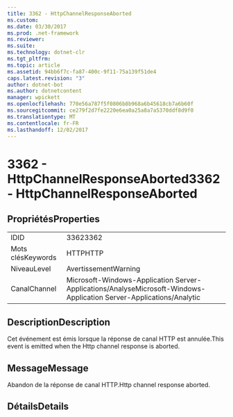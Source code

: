 ```yaml
---
title: 3362 - HttpChannelResponseAborted
ms.custom: 
ms.date: 03/30/2017
ms.prod: .net-framework
ms.reviewer: 
ms.suite: 
ms.technology: dotnet-clr
ms.tgt_pltfrm: 
ms.topic: article
ms.assetid: 94bb6f7c-fa87-400c-9f11-75a139f51de4
caps.latest.revision: "3"
author: dotnet-bot
ms.author: dotnetcontent
manager: wpickett
ms.openlocfilehash: 770e56a787f5f0806b8b968a6b45618cb7a6b60f
ms.sourcegitcommit: ce279f2d7fe2220e6ea0a25a8a7a5370ddf8d9f0
ms.translationtype: MT
ms.contentlocale: fr-FR
ms.lasthandoff: 12/02/2017
---
```

# <a name="3362---httpchannelresponseaborted"></a><span data-ttu-id="4259d-102">3362 - HttpChannelResponseAborted</span><span class="sxs-lookup"><span data-stu-id="4259d-102">3362 - HttpChannelResponseAborted</span></span>
## <a name="properties"></a><span data-ttu-id="4259d-103">Propriétés</span><span class="sxs-lookup"><span data-stu-id="4259d-103">Properties</span></span>  
  
|||  
|-|-|  
|<span data-ttu-id="4259d-104">ID</span><span class="sxs-lookup"><span data-stu-id="4259d-104">ID</span></span>|<span data-ttu-id="4259d-105">3362</span><span class="sxs-lookup"><span data-stu-id="4259d-105">3362</span></span>|  
|<span data-ttu-id="4259d-106">Mots clés</span><span class="sxs-lookup"><span data-stu-id="4259d-106">Keywords</span></span>|<span data-ttu-id="4259d-107">HTTP</span><span class="sxs-lookup"><span data-stu-id="4259d-107">HTTP</span></span>|  
|<span data-ttu-id="4259d-108">Niveau</span><span class="sxs-lookup"><span data-stu-id="4259d-108">Level</span></span>|<span data-ttu-id="4259d-109">Avertissement</span><span class="sxs-lookup"><span data-stu-id="4259d-109">Warning</span></span>|  
|<span data-ttu-id="4259d-110">Canal</span><span class="sxs-lookup"><span data-stu-id="4259d-110">Channel</span></span>|<span data-ttu-id="4259d-111">Microsoft-Windows-Application Server-Applications/Analyse</span><span class="sxs-lookup"><span data-stu-id="4259d-111">Microsoft-Windows-Application Server-Applications/Analytic</span></span>|  
  
## <a name="description"></a><span data-ttu-id="4259d-112">Description</span><span class="sxs-lookup"><span data-stu-id="4259d-112">Description</span></span>  
 <span data-ttu-id="4259d-113">Cet événement est émis lorsque la réponse de canal HTTP est annulée.</span><span class="sxs-lookup"><span data-stu-id="4259d-113">This event is emitted when the Http channel response is aborted.</span></span>  
  
## <a name="message"></a><span data-ttu-id="4259d-114">Message</span><span class="sxs-lookup"><span data-stu-id="4259d-114">Message</span></span>  
 <span data-ttu-id="4259d-115">Abandon de la réponse de canal HTTP.</span><span class="sxs-lookup"><span data-stu-id="4259d-115">Http channel response aborted.</span></span>  
  
## <a name="details"></a><span data-ttu-id="4259d-116">Détails</span><span class="sxs-lookup"><span data-stu-id="4259d-116">Details</span></span>
